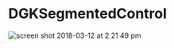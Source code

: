 # DGKSegmentedControl

![screen shot 2018-03-12 at 2 21 49 pm](https://user-images.githubusercontent.com/12591229/37275255-c34ae2a8-2606-11e8-967f-04971706bd11.png)

